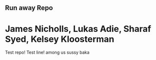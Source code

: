 ## Run away Repo
# James Nicholls, Lukas Adie, Sharaf Syed, Kelsey Kloosterman

Test repo!
Test line!
among us sussy baka
